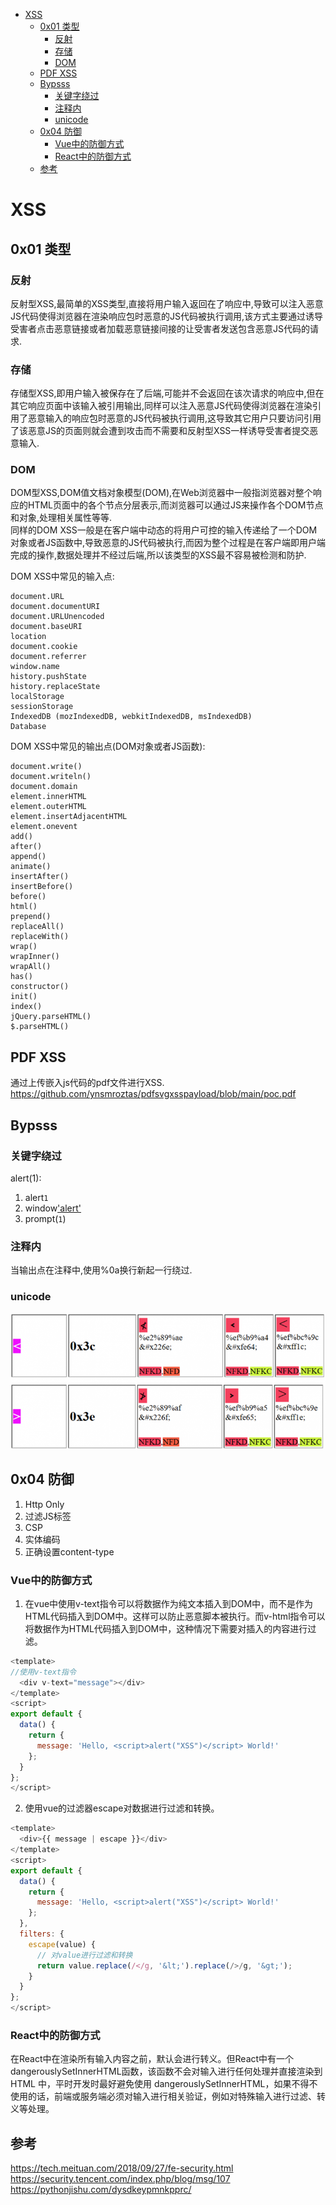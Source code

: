- [XSS](#xss)
  - [0x01 类型](#0x01-类型)
    - [反射](#反射)
    - [存储](#存储)
    - [DOM](#dom)
  - [PDF XSS](#pdf-xss)
  - [Bypsss](#bypsss)
    - [关键字绕过](#关键字绕过)
    - [注释内](#注释内)
    - [unicode](#unicode)
  - [0x04 防御](#0x04-防御)
    - [Vue中的防御方式](#vue中的防御方式)
    - [React中的防御方式](#react中的防御方式)
  - [参考](#参考)

# XSS
## 0x01 类型
### 反射
反射型XSS,最简单的XSS类型,直接将用户输入返回在了响应中,导致可以注入恶意JS代码使得浏览器在渲染响应包时恶意的JS代码被执行调用,该方式主要通过诱导受害者点击恶意链接或者加载恶意链接间接的让受害者发送包含恶意JS代码的请求.
### 存储
存储型XSS,即用户输入被保存在了后端,可能并不会返回在该次请求的响应中,但在其它响应页面中该输入被引用输出,同样可以注入恶意JS代码使得浏览器在渲染引用了恶意输入的响应包时恶意的JS代码被执行调用,这导致其它用户只要访问引用了该恶意JS的页面则就会遭到攻击而不需要和反射型XSS一样诱导受害者提交恶意输入.
### DOM
DOM型XSS,DOM值文档对象模型(DOM),在Web浏览器中一般指浏览器对整个响应的HTML页面中的各个节点分层表示,而浏览器可以通过JS来操作各个DOM节点和对象,处理相关属性等等.  
同样的DOM XSS一般是在客户端中动态的将用户可控的输入传递给了一个DOM对象或者JS函数中,导致恶意的JS代码被执行,而因为整个过程是在客户端即用户端完成的操作,数据处理并不经过后端,所以该类型的XSS最不容易被检测和防护.  

DOM XSS中常见的输入点:  
```
document.URL
document.documentURI
document.URLUnencoded
document.baseURI
location
document.cookie
document.referrer
window.name
history.pushState
history.replaceState
localStorage
sessionStorage
IndexedDB (mozIndexedDB, webkitIndexedDB, msIndexedDB)
Database
```
DOM XSS中常见的输出点(DOM对象或者JS函数):
```
document.write()
document.writeln()
document.domain
element.innerHTML 
element.outerHTML
element.insertAdjacentHTML
element.onevent
add()
after()
append()
animate()
insertAfter()
insertBefore()
before()
html()
prepend()
replaceAll()
replaceWith()
wrap()
wrapInner()
wrapAll()
has()
constructor()
init()
index()
jQuery.parseHTML()
$.parseHTML()
```
## PDF XSS
通过上传嵌入js代码的pdf文件进行XSS.    
https://github.com/ynsmroztas/pdfsvgxsspayload/blob/main/poc.pdf
## Bypsss
### 关键字绕过
alert(1):
1. alert`1`
2. window['alert'](document.domain)
3. prompt(`1`)
### 注释内
当输出点在注释中,使用%0a换行新起一行绕过.
### unicode
![](2023-06-02-16-18-02.png)  
## 0x04 防御
1. Http Only
2. 过滤JS标签
3. CSP
4. 实体编码
5. 正确设置content-type
### Vue中的防御方式
1. 在vue中使用v-text指令可以将数据作为纯文本插入到DOM中，而不是作为HTML代码插入到DOM中。这样可以防止恶意脚本被执行。而v-html指令可以将数据作为HTML代码插入到DOM中，这种情况下需要对插入的内容进行过滤。  
```js
<template>
//使用v-text指令
  <div v-text="message"></div>
</template>
<script>
export default {
  data() {
    return {
      message: 'Hello, <script>alert("XSS")</script> World!'
    };
  }
};
</script>
```
2. 使用vue的过滤器escape对数据进行过滤和转换。
```js
<template>
  <div>{{ message | escape }}</div>
</template>
<script>
export default {
  data() {
    return {
      message: 'Hello, <script>alert("XSS")</script> World!'
    };
  },
  filters: {
    escape(value) {
      // 对value进行过滤和转换
      return value.replace(/</g, '&lt;').replace(/>/g, '&gt;');
    }
  }
};
</script>
```
### React中的防御方式
在React中在渲染所有输入内容之前，默认会进行转义。但React中有一个dangerouslySetInnerHTML函数，该函数不会对输入进行任何处理并直接渲染到 HTML 中，平时开发时最好避免使用 dangerouslySetInnerHTML，如果不得不使用的话，前端或服务端必须对输入进行相关验证，例如对特殊输入进行过滤、转义等处理。
## 参考
https://tech.meituan.com/2018/09/27/fe-security.html  
https://security.tencent.com/index.php/blog/msg/107  
https://pythonjishu.com/dysdkeypmnkpprc/

